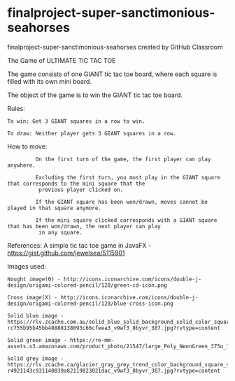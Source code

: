 # finalproject-super-sanctimonious-seahorses
finalproject-super-sanctimonious-seahorses created by GitHub Classroom

The Game of ULTIMATE TIC TAC TOE

The game consists of one GIANT tic tac toe board, where each square is filled with its own mini board.

The object of the game is to win the GIANT tic tac toe board.

Rules:

    To win: Get 3 GIANT squares in a row to win. 

    To draw: Neither player gets 3 GIANT squares in a row.

How to move: 

             On the first turn of the game, the first player can play anywhere.

             Excluding the first turn, you must play in the GIANT square that corresponds to the mini square that the
              previous player clicked on.
              
             If the GIANT square has been won/drawn, moves cannot be played in that square anymore.
             
             If the mini square clicked corresponds with a GIANT square that has been won/drawn, the next player can play
              in any square.
              
References:  A simple tic tac toe game in JavaFX - https://gist.github.com/jewelsea/5115901

Images used:  

    Nought image(0) - http://icons.iconarchive.com/icons/double-j-design/origami-colored-pencil/128/green-cd-icon.png

    Cross image(X) - http://icons.iconarchive.com/icons/double-j-design/origami-colored-pencil/128/blue-cross-icon.png

    Solid blue image - https://rlv.zcache.com.au/solid_blue_solid_background_solid_color_square_sticker-rc755b95b45bb48888138093c66cfeea3_v9wf3_8byvr_307.jpg?rvtype=content

    Solid green image - https://re-mm-assets.s3.amazonaws.com/product_photo/21547/large_Poly_NeonGreen_375u_1471502194.jpg

    Solid grey image - https://rlv.zcache.ca/glacier_gray_grey_trend_color_background_square_sticker-r4921143c931140039a82119823021dac_v9wf3_8byvr_307.jpg?rvtype=content

